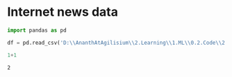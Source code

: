 # Internet news data



```python
import pandas as pd
```

```python
df = pd.read_csv('D:\\AnanthAtAgilisium\\2.Learning\\1.ML\\0.2.Code\\2.Kaggle\\5.Internet_news_data\\articles_data.csv')
```

```python
1+1
```




    2


